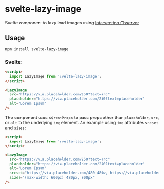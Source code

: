 # svelte-lazy-image

Svelte component to lazy load images using [Intersection Observer](https://developer.mozilla.org/en-US/docs/Web/API/Intersection_Observer_API).

## Usage

```bash
npm install svelte-lazy-image
```

### Svelte:

```html
<script>
  import LazyImage from 'svelte-lazy-image';
</script>

<LazyImage
  src="https://via.placeholder.com/250?text=src"
  placeholder="https://via.placeholder.com/250?text=placeholder"
  alt="Lorem Ipsum"
/>
```

The component uses `$$restProps` to pass props other than `placeholder`, `src`, or `alt` to the underlying `img` element. An example using `img` attributes `srcset` and `sizes`:

```html
<script>
  import LazyImage from 'svelte-lazy-image';
</script>

<LazyImage
  src="https://via.placeholder.com/250?text=src"
  placeholder="https://via.placeholder.com/250?text=placeholder"
  alt="Lorem Ipsum"
  srcset="https://via.placeholder.com/480 480w, https://via.placeholder.com/800 800w"
  sizes="(max-width: 600px) 480px, 800px"
/>
```